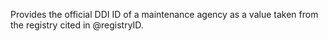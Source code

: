 Provides the official DDI ID of a maintenance agency as a value taken from the registry cited in @registryID.
